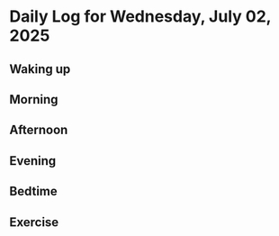 # Daily Log for Wednesday, July 02, 2025

## Waking up

## Morning

## Afternoon

## Evening

## Bedtime

## Exercise

